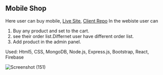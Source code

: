 ## Mobile Shop
Here user can buy mobile, [Live Site](https://mobile-store-ddad2.web.app/), [Client Repo](https://github.com/shakibshalim2/Mobile-shop)
In the webiste user can

1. Buy any product and set to the cart.
2. see their order list.Differnet user have different order list.
3. Add product in the admin panel.

Used: Html5, CSS, MongoDB, Node.js, Express.js, Bootstrap, React, Firebase

![Screenshot (151)](https://user-images.githubusercontent.com/76786635/116719985-7d5d0400-a9fd-11eb-8c9f-d75f9ebf6960.png)




